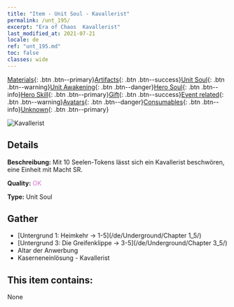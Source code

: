```yaml
---
title: "Item - Unit Soul - Kavallerist"
permalink: /unt_195/
excerpt: "Era of Chaos  Kavallerist"
last_modified_at: 2021-07-21
locale: de
ref: "unt_195.md"
toc: false
classes: wide
---
```

 [Materials](/ItemsDE/){: .btn .btn--primary}[Artifacts](/ItemsDE/Artifacts/){: .btn .btn--success}[Unit Soul](/ItemsDE/UnitSoul/){: .btn .btn--warning}[Unit Awakening](/ItemsDE/UnitAwakening/){: .btn .btn--danger}[Hero Soul](/ItemsDE/HeroSoul/){: .btn .btn--info}[Hero Skill](/ItemsDE/HeroSkill/){: .btn .btn--primary}[Gift](/ItemsDE/Gift/){: .btn .btn--success}[Event related](/ItemsDE/Events/){: .btn .btn--warning}[Avatars](/ItemsDE/Avatars/){: .btn .btn--danger}[Consumables](/ItemsDE/Consumables/){: .btn .btn--info}[Unknown](/ItemsDE/Unknown/){: .btn .btn--primary}

 ![Kavallerist](/images/u/ti_qishi.jpg)

## Details
 **Beschreibung:** Mit 10 Seelen-Tokens lässt sich ein Kavallerist beschwören, eine Einheit mit Macht SR.

 **Quality:** <span style="color: #DA70D6">OK</span>

 **Type:** Unit Soul

## Gather

*    [Untergrund 1: Heimkehr -> 1-5](/de/Underground/Chapter 1_5/) 
*    [Untergrund 3: Die Greifenklippe -> 3-5](/de/Underground/Chapter 3_5/) 
*    Altar der Anwerbung 
*    Kaserneneinlösung - Kavallerist 

## This item contains:

  None

